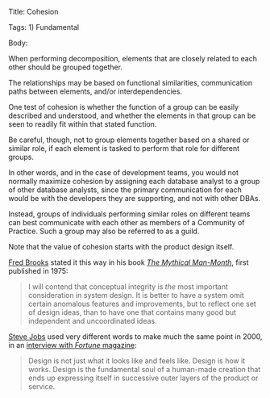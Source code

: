 Title:  Cohesion

Tags:   1) Fundamental

Body:

When performing decomposition, elements that are closely related to each other should be grouped together.

The relationships may be based on functional similarities, communication paths between elements, and/or interdependencies.

One test of cohesion is whether the function of a group can be easily described and understood, and whether the elements in that group can be seen to readily fit within that stated function.

Be careful, though, not to group elements together based on a shared or similar role, if each element is tasked to perform that role for different groups.

In other words, and in the case of development teams, you would not normally maximize cohesion by assigning each database analyst to a group of other database analysts, since the primary communication for each would be with the developers they are supporting, and not with other DBAs.

Instead, groups of individuals performing similar roles on different teams can best communicate with each other as members of a Community of Practice. Such a group may also be referred to as a guild.

Note that the value of cohesion starts with the product design itself.

[Fred Brooks][fred] stated it this way in his book <cite>[The Mythical Man-Month][brooks-1975]</cite>, first published in 1975:

> I will contend that conceptual integrity is *the* most important consideration in system design. It is better to have a system omit certain anomalous features and improvements, but to reflect one set of design ideas, than to have one that contains many good but independent and uncoordinated ideas.

[Steve Jobs][steve] used very different words to make much the same point in 2000, in an [interview with <cite>Fortune</cite> magazine][jobs-2000]:

> Design is not just what it looks like and feels like. Design is how it works. Design is the fundamental soul of a human-made creation that ends up expressing itself in successive outer layers of the product or service.

[steve]: http://en.wikipedia.org/wiki/Steve_Jobs

[fred]: http://en.wikipedia.org/wiki/Fred_Brooks
[brooks-1975]: bibliography.html#brooks-1975
[jobs-2000]: bibliography.html#jobs-2000
